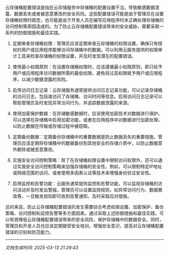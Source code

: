 云存储桶配置错误是指在云存储服务中存储桶的配置设置不当，导致敏感数据泄露、数据丢失或者被恶意篡改的安全风险。这些配置错误可能是由于管理员在设置存储桶权限时疏忽，也可能是由于开发人员在编写应用程序时未正确处理存储桶的访问控制等原因造成的。为了防止云存储桶配置错误带来的安全威胁，需要采取一系列的防御措施和最佳实践。

1. 定期审查存储桶权限：管理员应该定期审查云存储桶的权限设置，确保只有授权的用户或应用程序能够访问存储桶中的数据。可以利用云服务提供的权限审计工具来检查存储桶的权限设置，并及时发现潜在的配置错误。

2. 使用最小权限原则：在设置存储桶权限时，应该遵循最小权限原则，即只给予用户或应用程序访问数据所需的最低权限。避免将过高权限赋予用户或应用程序，以减少数据泄露的风险。

3. 启用访问日志记录：云存储服务通常提供访问日志记录功能，可以记录存储桶的访问日志，包括谁访问了存储桶、访问时间等信息。启用访问日志记录可以帮助管理员及时发现异常访问行为，并追踪数据泄露的来源。

4. 使用加密保护数据：在存储敏感数据时，应该使用加密技术对数据进行保护。可以选择在存储桶中启用加密功能，或者在应用程序中对数据进行加密处理，以防止数据在传输或存储过程中被窃取。

5. 定期备份数据：定期备份存储桶中的重要数据是防止数据丢失的重要措施。管理员应该定期将存储桶中的数据备份到其他安全的存储介质中，以防止数据意外删除或被恶意篡改。

6. 实施安全访问控制策略：除了在存储桶权限设置中限制访问权限外，还可以通过实施安全访问控制策略来加强存储桶的安全性。例如，可以限制特定IP地址或网络范围的访问，或者使用多因素认证等技术来增强身份验证安全性。

7. 启用监控和告警功能：云服务通常提供监控和告警功能，可以监视存储桶的访问活动并及时发出警报。管理员可以设置监控规则，如异常访问行为、数据篡改等，一旦触发规则即可收到告警通知，及时采取应对措施。

总的来说，防止云存储桶配置错误的发生需要综合考虑权限设置、加密保护、备份策略、访问控制和监控告警等多方面因素。通过采取上述防御措施和最佳实践，可以有效降低云存储桶配置错误带来的安全风险，保护存储桶中的数据安全。同时，管理员和开发人员也应该定期接受安全培训，增强安全意识，提高对云存储桶配置错误的识别和防范能力。

---

*文档生成时间: 2025-03-13 21:29:43*











